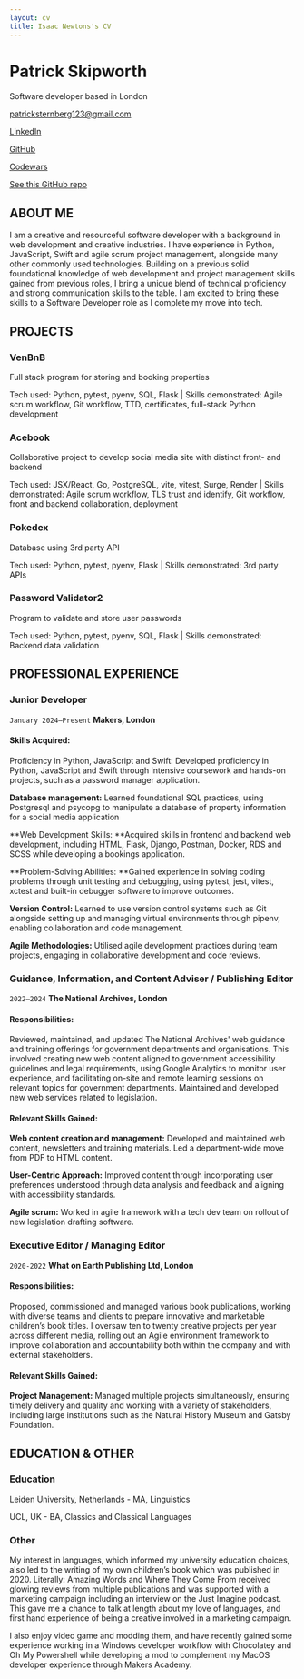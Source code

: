 ```yaml
---
layout: cv
title: Isaac Newtons's CV
---
```

# Patrick Skipworth
Software developer based in London

<div id="webaddress">
  
<a href="patricksternberg123@gmail.com">patricksternberg123@gmail.com</a>

<a href="https://www.linkedin.com/in/patrick-skipworth-a87a20145">LinkedIn</a>

<a href="https://github.com/PatSternberg">GitHub</a>

<a href="https://www.codewars.com/users/PatSkip">Codewars</a>

<a href="https://github.com/PatSternberg/markdown-cv.git">See this GitHub repo</a>

</div>

## ABOUT ME

I am a creative and resourceful software developer with a background in web development and creative industries. I have experience in Python, JavaScript, Swift and agile scrum project management, alongside many other commonly used technologies. Building on a previous solid foundational knowledge of web development and project management skills gained from previous roles, I bring a unique blend of technical proficiency and strong communication skills to the table. I am excited to bring these skills to a Software Developer role as I complete my move into tech.

## PROJECTS

### VenBnB 

Full stack program for storing and booking properties

Tech used: Python, pytest, pyenv, SQL, Flask | Skills demonstrated: Agile scrum workflow, Git workflow, TTD, certificates, full-stack Python development

### Acebook

Collaborative project to develop social media site with distinct front- and backend

Tech used: JSX/React, Go, PostgreSQL, vite, vitest, Surge, Render | Skills demonstrated: Agile scrum workflow, TLS trust and identify, Git workflow, front and backend collaboration, deployment

### Pokedex

Database using 3rd party API

Tech used: Python, pytest, pyenv, Flask | Skills demonstrated: 3rd party APIs

### Password Validator2

Program to validate and store user passwords

Tech used: Python, pytest, pyenv, SQL, Flask  | Skills demonstrated: Backend data validation

## PROFESSIONAL EXPERIENCE

### Junior Developer

`January 2024–Present`
__Makers, London__

#### Skills Acquired:

Proficiency in Python, JavaScript and Swift: Developed proficiency in Python, JavaScript and Swift through intensive coursework and hands-on projects, such as a password manager application.

**Database management:** Learned foundational SQL practices, using Postgresql and psycopg to manipulate a database of property information for a social media application

**Web Development Skills: **Acquired skills in frontend and backend web development, including HTML, Flask, Django, Postman, Docker, RDS and SCSS while developing a bookings application.

**Problem-Solving Abilities: **Gained experience in solving coding problems through unit testing and debugging, using pytest, jest, vitest, xctest and built-in debugger software to improve outcomes.

**Version Control:** Learned to use version control systems such as Git alongside setting up and managing virtual environments through pipenv, enabling collaboration and code management.

**Agile Methodologies:** Utilised agile development practices during team projects, engaging in collaborative development and code reviews.

### Guidance, Information, and Content Adviser / Publishing Editor

`2022–2024`
__The National Archives, London__

#### Responsibilities:

Reviewed, maintained, and updated The National Archives' web guidance and training offerings for government departments and organisations. This involved creating new web content aligned to government accessibility guidelines and legal requirements, using Google Analytics to monitor user experience, and facilitating on-site and remote learning sessions on relevant topics for government departments. Maintained and developed new web services related to legislation.

#### Relevant Skills Gained:

**Web content creation and management:** Developed and maintained web content, newsletters and training materials. Led a department-wide move from PDF to HTML content.

**User-Centric Approach:** Improved content through incorporating user preferences understood through data analysis and feedback and aligning with accessibility standards.

**Agile scrum:** Worked in agile framework with a tech dev team on rollout of new legislation drafting software.

### Executive Editor / Managing Editor

`2020-2022`
__What on Earth Publishing Ltd, London__

#### Responsibilities:

Proposed, commissioned and managed various book publications, working with diverse teams and clients to prepare innovative and marketable children’s book titles. I oversaw ten to twenty creative projects per year across different media, rolling out an Agile environment framework to improve collaboration and accountability both within the company and with external stakeholders.

#### Relevant Skills Gained:

**Project Management:** Managed multiple projects simultaneously, ensuring timely delivery and quality and working with a variety of stakeholders, including large institutions such as the Natural History Museum and Gatsby Foundation.

## EDUCATION & OTHER

### Education

Leiden University, Netherlands - MA, Linguistics

UCL, UK - BA, Classics and Classical Languages

### Other

My interest in languages, which informed my university education choices, also led to the writing of my own children’s book which was published in 2020. Literally: Amazing Words and Where They Come From received glowing reviews from multiple publications and was supported with a marketing campaign including an interview on the Just Imagine podcast. This gave me a chance to talk at length about my love of languages, and first hand experience of being a creative involved in a marketing campaign.

I also enjoy video game and modding them, and have recently gained some experience working in a Windows developer workflow with Chocolatey and Oh My Powershell while developing a mod to complement my MacOS developer experience through Makers Academy.

<!-- ### Footer

Last updated: May 2013 -->


